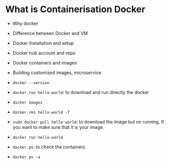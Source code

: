 # What is Containerisation Docker

- Why docker
- Difference between Docker and VM
- Docker Installation and setup
- Docker hub account and repo
- Docker containers and images
- Building customised images, microservice


- `docker --version`
- `docker run hello-world`: to download and run directly the docker
- `docker images`
- `docker rmi hello-world -f`
- `sudo docker pull hello-world`: to download the image but no running. If you want to make sure that it is your image.
- `docker run hello-world`
- `docker ps`: to check the containers
- `docker ps -a`
